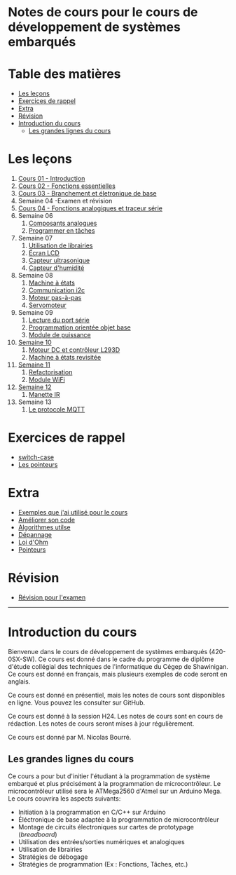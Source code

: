 # Notes de cours pour le cours de développement de systèmes embarqués <!-- omit in toc -->

# Table des matières <!-- omit in toc -->
- [Les leçons](#les-leçons)
- [Exercices de rappel](#exercices-de-rappel)
- [Extra](#extra)
- [Révision](#révision)
- [Introduction du cours](#introduction-du-cours)
  - [Les grandes lignes du cours](#les-grandes-lignes-du-cours)

<!-- TODO : Restructurer les fichiers de cours restants -->
# Les leçons
1. [Cours 01 - Introduction](c01/readme.md)
2. [Cours 02 - Fonctions essentielles](c02/readme.md)
3. [Cours 03 - Branchement et életronique de base](c03/readme.md)
4. Semaine 04 -Examen et révision
5. [Cours 04 - Fonctions analogiques et traceur série](c04/readme.md)
6. Semaine 06
   1. [Composants analogues](c05/c05a_analog/C05a_composants_analogues.md)
   2. [Programmer en tâches](c05/c05b_taches/C05b_programmer_en_taches.md)
7. Semaine 07
   1. [Utilisation de librairies](c06/c06a_lib/readme.md)
   2. [Écran LCD](c06/c06b_lcd/readme.md)
   3. [Capteur ultrasonique](c06/c06c_dht11/C06b_lcd_1602.md)
   4. [Capteur d'humidité](c06/c06d_hcsr04/C06b_lcd_1602.md)
8. Semaine 08
   1. [Machine à états](./c07/c07a_machine_a_etats/readme.md)
   2. [Communication i2c](./c07/c07b_i2c/readme.md)
   3. [Moteur pas-à-pas](./c07/c07c_stepper/readme.md)
   4. [Servomoteur](./c07/c07d_servo/readme.md)
9. Semaine 09
   1. [Lecture du port série](./c08/c08a_serial_read/readme.md)
   2. [Programmation orientée objet base](./c08/c08b_poo_base/readme.md)
   3. [Module de puissance](./c08/c08c_psu/readme.md)
10. [Semaine 10](./c09/readme.md)
    1.  [Moteur DC et contrôleur L293D](./c09/c09a_moteur_dc/readme.md)
    2.  [Machine à états revisitée](./c09/c09b_fsm_revisited/readme.md)
11. [Semaine 11](./c10/readme.md)
    1. [Refactorisation](./c10/c10a_refactorisation/readme.md)
    2. [Module WiFi](./c10/c10b_wifi/readme.md)
12. [Semaine 12](./c11/readme.md)
    1. [Manette IR](./c11/manette_ir/readme.md)
13. Semaine 13
    1.  [Le protocole MQTT](c12/readme.md)

# Exercices de rappel
- [switch-case](exercices/switch_case.md)
- [Les pointeurs](exercices/pointeurs.md)

# Extra
- [Exemples que j'ai utilisé pour le cours](https://github.com/nbourre/0sx_projets_cours)
- [Améliorer son code](extras/ameliorer_son_code.md)
- [Algorithmes utilse](extras/algorithmes.md)
- [Dépannage](extras/depannage.md)
- [Loi d'Ohm](extras/loi_dohm.md)
- [Pointeurs](extras/pointeurs.md)

# Révision
- [Révision pour l'examen](révision/readme.md)

---

# Introduction du cours
Bienvenue dans le cours de développement de systèmes embarqués (420-0SX-SW). Ce cours est donné dans le cadre du programme de diplôme d'étude collégial des techniques de l'informatique du Cégep de Shawinigan. Ce cours est donné en français, mais plusieurs exemples de code seront en anglais.

Ce cours est donné en présentiel, mais les notes de cours sont disponibles en ligne. Vous pouvez les consulter sur GitHub.

Ce cours est donné à la session H24. Les notes de cours sont en cours de rédaction. Les notes de cours seront mises à jour régulièrement.

Ce cours est donné par M. Nicolas Bourré.

## Les grandes lignes du cours
Ce cours a pour but d'initier l'étudiant à la programmation de système embarqué et plus précisément à la programmation de microcontrôleur. Le microcontrôleur utilisé sera le ATMega2560 d'Atmel sur un Arduino Mega. Le cours couvrira les aspects suivants:
- Initiation à la programmation en C/C++ sur Arduino
- Éléctronique de base adaptée à la programmation de microcontrôleur
- Montage de circuits électroniques sur cartes de prototypage (*breadboard*)
- Utilisation des entrées/sorties numériques et analogiques 
- Utilisation de librairies
- Stratégies de débogage
- Stratégies de programmation (Ex : Fonctions, Tâches, etc.)